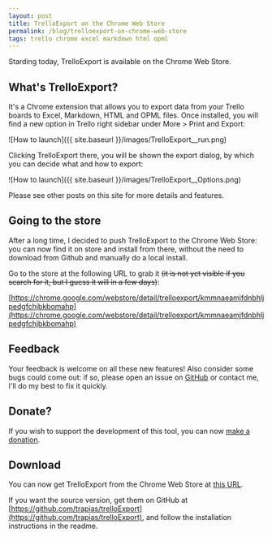 ```yaml
---
layout: post
title: TrelloExport on the Chrome Web Store
permalink: /blog/trelloexport-on-chrome-web-store
tags: trello chrome excel markdown html opml
---
```


Starding today, TrelloExport is available on the Chrome Web Store.

## What's TrelloExport?
It's a Chrome extension that allows you to export data from your Trello boards to Excel, Markdown, HTML and OPML files.
Once installed, you will find a new option in Trello right sidebar under More > Print and Export:

![How to launch]({{ site.baseurl }}/images/TrelloExport__run.png)

Clicking TrelloExport there, you will be shown the export dialog, by which you can decide what and how to export:

![How to launch]({{ site.baseurl }}/images/TrelloExport__Options.png)

Please see other posts on this site for more details and features.


## Going to the store
After a long time, I decided to push TrelloExport to the Chrome Web Store: you can now find it on store and install from there, without the need to download from Github and manually do a local install.

Go to the store at the following URL to grab it ~~(it is not yet visible if you search for it, but I guess it will in a few days)~~:

[https://chrome.google.com/webstore/detail/trelloexport/kmmnaeamjfdnbhljpedgfchjbkbomahp](https://chrome.google.com/webstore/detail/trelloexport/kmmnaeamjfdnbhljpedgfchjbkbomahp)



## Feedback
Your feedback is welcome on all these new features! Also consider some bugs could come out: if so, please open an issue on [GitHub](https://github.com/trapias/trelloExport/issues) or contact me, I'll do my best to fix it quickly.

## Donate?
If you wish to support the development of this tool, you can now [make a donation](http://trapias.github.io/donate/).

## Download
You can now get TrelloExport from the Chrome Web Store at [this URL](https://chrome.google.com/webstore/detail/trelloexport/kmmnaeamjfdnbhljpedgfchjbkbomahp).

If you want the source version, get them on GitHub at [https://github.com/trapias/trelloExport](https://github.com/trapias/trelloExport), and follow the installation instructions in the readme.
